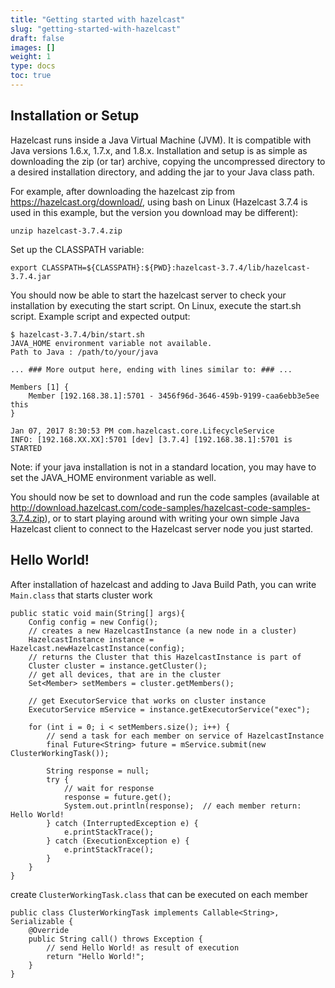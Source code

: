 ```yaml
---
title: "Getting started with hazelcast"
slug: "getting-started-with-hazelcast"
draft: false
images: []
weight: 1
type: docs
toc: true
---
```


## Installation or Setup
Hazelcast runs inside a Java Virtual Machine (JVM).  It is compatible with Java versions 1.6.x, 1.7.x, and 1.8.x.  Installation and setup is as simple as downloading the zip (or tar) archive, copying the uncompressed directory to a desired installation directory, and adding the jar to your Java class path.

For example, after downloading the hazelcast zip from https://hazelcast.org/download/, using bash on Linux (Hazelcast 3.7.4 is used in this example, but the version you download may be different):

    unzip hazelcast-3.7.4.zip

Set up the CLASSPATH variable:

    export CLASSPATH=${CLASSPATH}:${PWD}:hazelcast-3.7.4/lib/hazelcast-3.7.4.jar

You should now be able to start the hazelcast server to check your installation by executing the start script.  On Linux, execute the start.sh script.  Example script and expected output:

    $ hazelcast-3.7.4/bin/start.sh
    JAVA_HOME environment variable not available.
    Path to Java : /path/to/your/java

    ... ### More output here, ending with lines similar to: ### ...

    Members [1] {
        Member [192.168.38.1]:5701 - 3456f96d-3646-459b-9199-caa6ebb3e5ee this
    }

    Jan 07, 2017 8:30:53 PM com.hazelcast.core.LifecycleService
    INFO: [192.168.XX.XX]:5701 [dev] [3.7.4] [192.168.38.1]:5701 is STARTED


Note: if your java installation is not in a standard location, you may have to set the JAVA_HOME environment variable as well.

You should now be set to download and run the code samples (available at http://download.hazelcast.com/code-samples/hazelcast-code-samples-3.7.4.zip), or to start playing around with writing your own simple Java Hazelcast client to connect to the Hazelcast server node you just started.


## Hello World!
After installation of hazelcast and adding to Java Build Path, you can write `Main.class` that starts cluster work

<!-- language: java -->

    public static void main(String[] args){
        Config config = new Config();
        // creates a new HazelcastInstance (a new node in a cluster)
        HazelcastInstance instance = Hazelcast.newHazelcastInstance(config);
        // returns the Cluster that this HazelcastInstance is part of
        Cluster cluster = instance.getCluster();
        // get all devices, that are in the cluster
        Set<Member> setMembers = cluster.getMembers();

        // get ExecutorService that works on cluster instance
        ExecutorService mService = instance.getExecutorService("exec");
        
        for (int i = 0; i < setMembers.size(); i++) {
            // send a task for each member on service of HazelcastInstance
            final Future<String> future = mService.submit(new ClusterWorkingTask());
            
            String response = null;
            try {
                // wait for response
                response = future.get();
                System.out.println(response);  // each member return: Hello World!
            } catch (InterruptedException e) {
                e.printStackTrace();
            } catch (ExecutionException e) {
                e.printStackTrace();
            }
        }
    }

create `ClusterWorkingTask.class` that can be executed on each member

<!-- language: java -->

    public class ClusterWorkingTask implements Callable<String>, Serializable {
        @Override
        public String call() throws Exception {
            // send Hello World! as result of execution
            return "Hello World!";
        }
    }

